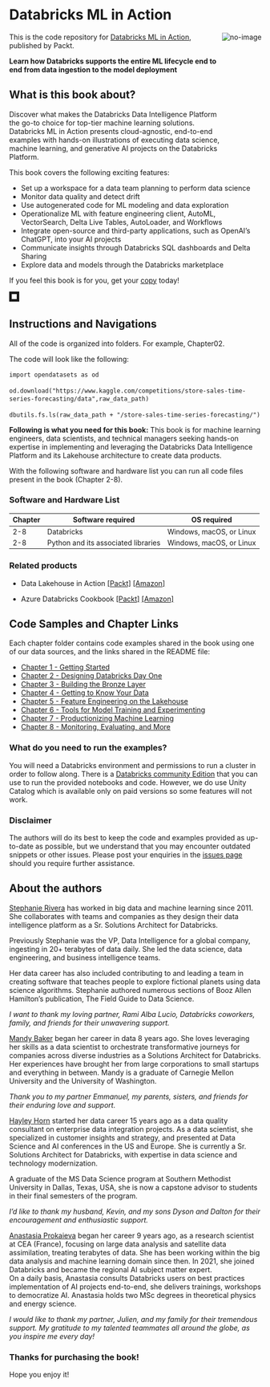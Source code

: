 # Databricks ML in Action

<a href="https://www.packtpub.com/product/databricks-ml-in-action/9781800564893"><img src="https://content.packt.com/_/image/original/B16865/cover_image_large.jpg" alt="no-image" height="256px" align="right"></a>

This is the code repository for [Databricks ML in Action](https://www.packtpub.com/product/databricks-ml-in-action/9781800564893), published by Packt.

**Learn how Databricks supports the entire ML lifecycle end to end from data ingestion to the model deployment**

## What is this book about?
Discover what makes the Databricks Data Intelligence Platform the go-to choice for top-tier machine learning solutions. Databricks ML in Action presents cloud-agnostic, end-to-end examples with hands-on illustrations of executing data science, machine learning, and generative AI projects on the Databricks Platform.

This book covers the following exciting features:
* Set up a workspace for a data team planning to perform data science
* Monitor data quality and detect drift
* Use autogenerated code for ML modeling and data exploration
* Operationalize ML with feature engineering client, AutoML, VectorSearch, Delta Live Tables, AutoLoader, and Workflows
* Integrate open-source and third-party applications, such as OpenAI’s ChatGPT, into your AI projects
* Communicate insights through Databricks SQL dashboards and Delta Sharing
* Explore data and models through the Databricks marketplace

If you feel this book is for you, get your [copy](https://www.amazon.com/Databricks-Lakehouse-Platform-practices-technical/dp/1800564899/ref=sr_1_1?crid=34I1H5XARUVL8&dib=eyJ2IjoiMSJ9.Go-xj3oJRxBPs8w9dtd1z5x4kAEbbckf5Xo9NIoZNeDGjHj071QN20LucGBJIEps.YWzvVP9t1Wc2K2EGMF1C06gRs5CM4ktvhahomit_49U&dib_tag=se&keywords=databricks+ml+in+action&qid=1715842156&sprefix=Databricks+ML+%2Caps%2C639&sr=8-1) today!

<a href="https://www.packtpub.com/?utm_source=github&utm_medium=banner&utm_campaign=GitHubBanner"><img src="https://raw.githubusercontent.com/PacktPublishing/GitHub/master/GitHub.png" 
alt="https://www.packtpub.com/" border="5" /></a>

## Instructions and Navigations
All of the code is organized into folders. For example, Chapter02.

The code will look like the following:
```
import opendatasets as od

od.download("https://www.kaggle.com/competitions/store-sales-time-series-forecasting/data",raw_data_path)

dbutils.fs.ls(raw_data_path + "/store-sales-time-series-forecasting/")

```

**Following is what you need for this book:**
This book is for machine learning engineers, data scientists, and technical managers seeking hands-on expertise in implementing and leveraging the Databricks Data Intelligence Platform and its Lakehouse architecture to create data products.

With the following software and hardware list you can run all code files present in the book (Chapter 2-8).
### Software and Hardware List
| Chapter | Software required | OS required |
| -------- | ------------------------------------ | ----------------------------------- |
| 2-8 | Databricks | Windows, macOS, or Linux |
| 2-8 | Python and its associated libraries |  Windows, macOS, or Linux |


### Related products
* Data Lakehouse in Action [[Packt]](https://www.packtpub.com/product/data-lakehouse-in-action/9781801815932) [[Amazon]](https://www.amazon.com/Data-Lakehouse-Action-Architecting-analytics/dp/1801815933/ref=tmm_pap_swatch_0?_encoding=UTF8&dib_tag=se&dib=eyJ2IjoiMSJ9.yz66rMtOCxguHwitp23lnhBtDs148VXyJ3cgH007q9TH7IGHLFU56Oa2rp57PfsdGCEB2-U_O4rZWheiVJQrujBTx6oCehsC7oWhBAkK8CJv54n04MwOj0o6SL8pfl5KZcF3aSJ4zPI_0yYFdLBbOPFXFzcvG7H4nLHBiuxR_jYwsun5uaWVxSVjfYxNjtaM.0jWHkHMCa3wTdwUbCi_bgMnYNBB82zifcqfcQb_765E&qid=1715847719&sr=8-1)

* Azure Databricks Cookbook [[Packt]](https://www.packtpub.com/product/azure-databricks-cookbook/9781789809718) [[Amazon]](https://www.amazon.com/Azure-Databricks-Cookbook-Jonathan-Wood/dp/1789809711/ref=sr_1_1?crid=DAO5N0478CL8&dib=eyJ2IjoiMSJ9.8Yj0ckOU2azgH43c9yfnPaJVaEt_P4K3gVUkWp2veRZRey1BsSdevxAdMVfmwbaUuaXSsiOTCLp5BjHJjELxGmob9QQhlnuNut-mOPNotN3JxYMzw7mXK99wwk0aWOANE7rTVl0GhSMb61dnUHAbmppLoXeNbIIb4HqS1z8LybNIzOveW_255SrKKd2NFaVvF9rw-7-49EWPZn_4eV8sLtLQIvo_bcUmhHudRYMutVk.Fukw3DVrduCUJJjOuHUvHGBxbpD29rhMJLotH-EyA4Q&dib_tag=se&keywords=Azure+Databricks+Cookbook&qid=1715847860&sprefix=azure+databricks+cookbook%2Caps%2C462&sr=8-1)
## Code Samples and Chapter Links

Each chapter folder contains code examples shared in the book using one of our data sources, and the links shared in the README file:

* [Chapter 1 - Getting Started](Chapter%201%3A%20Getting%20Started)
* [Chapter 2 - Designing Databricks Day One](Chapter%202%3A%20Designing%20Databricks%20Day%20One)
* [Chapter 3 - Building the Bronze Layer](Chapter%203%3A%20Building%20Our%20Bronze%20Layer)
* [Chapter 4 - Getting to Know Your Data](Chapter%204%3A%20Getting%20to%20Know%20Your%20Data)
* [Chapter 5 - Feature Engineering on the Lakehouse](Chapter%205%3A%20Feature%20Engineering%20on%20Databricks)
* [Chapter 6 - Tools for Model Training and Experimenting](Chapter%206%3A%20Tools%20for%20Model%20Training%20and%20Experimenting)
* [Chapter 7 - Productionizing Machine Learning](Chapter%207%3A%20Productionizing%20ML%20on%20Databricks)
* [Chapter 8 - Monitoring, Evaluating, and More](Chapter%208%3A%20Monitoring%2C%20Evaluating%2C%20and%20More) 

### What do you need to run the examples?

You will need a Databricks environment and permissions to run a cluster in order to follow along. There is a [Databricks community Edition](https://docs.databricks.com/en/getting-started/community-edition.html) that you can use to run the provided notebooks and code. However, we do use Unity Catalog which is available only on paid versions so some features will not work.


### Disclaimer

The authors will do its best to keep the code and examples provided as up-to-date as possible, but we understand that you may encounter outdated snippets or other issues. Please post your enquiries in the [issues page](https://github.com/PacktPublishing/Databricks-Lakehouse-ML-In-Action/issues) should you require further assistance.

## About the authors

[Stephanie Rivera](https://www.linkedin.com/in/stephanieamrivera/) has worked in big data and machine learning since 2011. She collaborates with teams and companies as they design their data intelligence platform as a Sr. Solutions Architect for Databricks.

Previously Stephanie was the VP, Data Intelligence for a global company, ingesting in 20+ terabytes of data daily. She led the data science, data engineering, and business intelligence teams.

Her data career has also included contributing to and leading a team in creating software that teaches people to explore fictional planets using data science algorithms. Stephanie authored numerous sections of Booz Allen Hamilton’s publication, The Field Guide to Data Science.

<i>I want to thank my loving partner, Rami Alba Lucio, Databricks coworkers, family, and friends for their unwavering support.</i>

[Mandy Baker](https://www.linkedin.com/in/amanda-baker-2b089831/) began her career in data 8 years ago. She loves leveraging her skills as a data scientist to orchestrate transformative journeys for companies across diverse industries as a Solutions Architect for Databricks. Her experiences have brought her from large corporations to small startups and everything in between. Mandy is a graduate of Carnegie Mellon University and the University of Washington.  

<i>Thank you to my partner Emmanuel, my parents, sisters, and friends for their enduring love and support. </i>

[Hayley Horn](https://www.linkedin.com/in/hayleyhorn/) started her data career 15 years ago as a data quality consultant on enterprise data integration projects. As a data scientist, she specialized in customer insights and strategy, and presented at Data Science and AI conferences in the US and Europe. She is currently a Sr. Solutions Architect for Databricks, with expertise in data science and technology modernization. 

A graduate of the MS Data Science program at Southern Methodist University in Dallas, Texas, USA, she is now a capstone advisor to students in their final semesters of the program.  

<i>I’d like to thank my husband, Kevin, and my sons Dyson and Dalton for their encouragement and enthusiastic support.</i>  

[Anastasia Prokaieva](https://www.linkedin.com/in/anastasiia-prokaieva/) began her career 9 years ago, as a research scientist at CEA (France), focusing on large data analysis and satellite data assimilation, treating terabytes of data. She has been working within the big data analysis and machine learning domain since then. In 2021, she joined Databricks and became the regional AI subject matter expert. <br>
On a daily basis, Anastasia consults Databricks users on best practices implementation of AI projects end-to-end, she delivers trainings, workshops to democratize AI. Anastasia holds two MSc degrees in theoretical physics and energy science.

<i>I would like to thank my partner, Julien, and my family for their tremendous support. My gratitude to my talented teammates all around the globe, as you inspire me every day!</i>


### Thanks for purchasing the book!

Hope you enjoy it!
